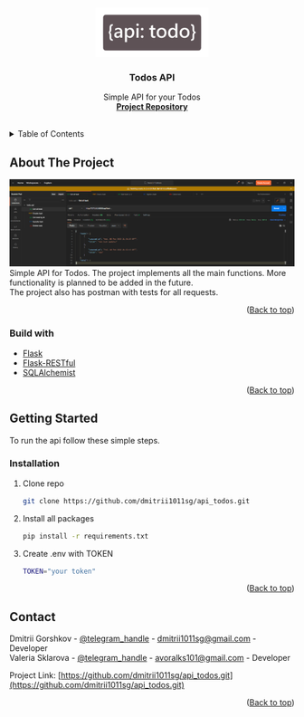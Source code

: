 <div id="top"></div>

<br />
<div align="center">
  <a href="https://github.com/dmitrii1011sg/api_todos.git">
    <img src="doc/logo.png" alt="Logo" width="200" style="margin-top: 30px;">
  </a>

<h3 align="center">Todos API</h3>

  <p align="center">
    Simple API for your Todos
    <br />
    <a href="https://github.com/dmitrii1011sg/api_todos.git"><strong>Project Repository</strong></a>
    <br />
    <br />
  </p>
</div>



<!-- TABLE OF CONTENTS -->
<details>
  <summary>Table of Contents</summary>
  <ol>
    <li>
      <a href="#about-the-project">About The Project</a>
      <ul>
        <li><a href="#built-with">Built With</a></li>
      </ul>
    </li>
    <li>
      <a href="#getting-started">Getting Started</a>
      <ul>
        <li><a href="#installation">Installation</a></li>
      </ul>
    </li>
    <li><a href="#contact">Contact</a></li>
  </ol>
</details>



<!-- ABOUT THE PROJECT -->

## About The Project

<img src="doc/img1.png" alt="screen postman">
Simple API for Todos. The project implements all the main functions. More functionality is planned to be added in the future. </br>
The project also has postman with tests for all requests.
<p align="right">(<a href="#top">Back to top</a>)</p>

### Build with

* [Flask](https://pypi.org/project/Flask/)
* [Flask-RESTful](https://pypi.org/project/Flask-RESTful/)
* [SQLAlchemist](https://pypi.org/project/SQLAlchemy/)

<p align="right">(<a href="#top">Back to top</a>)</p>



<!-- GETTING STARTED -->

## Getting Started

To run the api follow these simple steps.

### Installation

1. Clone repo
   ```sh
   git clone https://github.com/dmitrii1011sg/api_todos.git
   ```
2. Install all packages
   ```sh
   pip install -r requirements.txt
   ```
3. Create .env with TOKEN
   ```sh
   TOKEN="your token"
   ```

<p align="right">(<a href="#top">Back to top</a>)</p>

<!-- CONTACT -->

## Contact

Dmitrii Gorshkov - [@telegram_handle](https://t.me/dmitrii1011) - dmitrii1011sg@gmail.com - Developer </br>
Valeria Sklarova - [@telegram_handle](https://t.me/chuuiqs) - avoralks101@gmail.com - Developer

Project Link: [https://github.com/dmitrii1011sg/api_todos.git](https://github.com/dmitrii1011sg/api_todos.git)

<p align="right">(<a href="#top">Back to top</a>)</p>

[product-screenshot1]: doc/img1.png